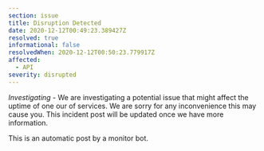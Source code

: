```yaml
---
section: issue
title: Disruption Detected
date: 2020-12-12T00:49:23.389427Z
resolved: true
informational: false
resolvedWhen: 2020-12-12T00:50:23.779917Z
affected:
  - API
severity: disrupted
---
```

*Investigating* - We are investigating a potential issue that might affect the uptime of one our of services. We are sorry for any inconvenience this may cause you. This incident post will be updated once we have more information.

This is an automatic post by a monitor bot.
        
